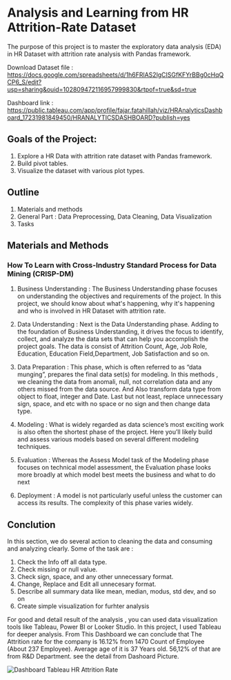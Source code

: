 # Analysis and Learning from HR Attrition-Rate Dataset
The purpose of this project is to master the exploratory data analysis (EDA) in HR Dataset with attrition rate analysis with Pandas framework.

Download Dataset file : https://docs.google.com/spreadsheets/d/1h6FRlAS2lgCISGfKFYrBBg0cHqQCP6_S/edit?usp=sharing&ouid=102809472116957999830&rtpof=true&sd=true

Dashboard link : https://public.tableau.com/app/profile/fajar.fatahillah/viz/HRAnalyticsDashboard_17231981849450/HRANALYTICSDASHBOARD?publish=yes


## Goals of the Project:
1.  Explore a HR Data with attrition rate dataset with Pandas framework.
2.  Build pivot tables.
3.  Visualize the dataset with various plot types.

## Outline
1.  Materials and methods
2.  General Part : Data Preprocessing, Data Cleaning, Data Visualization
3.  Tasks

## Materials and Methods

### How To Learn with Cross-Industry Standard Process for Data Mining (CRISP-DM)
1. Business Understanding : The Business Understanding phase focuses on understanding the objectives and requirements of the project. In this project, we should know about what's happening, why it's happening and who is involved in HR Dataset with attrition rate.

2. Data Understanding : Next is the Data Understanding phase. Adding to the foundation of Business Understanding, it drives the focus to identify, collect, and analyze the data sets that can help you accomplish the project goals. The data is consist of Attrition Count, Age, Job Role, Education, Education Field,Department, Job Satisfaction and so on.
  
3. Data Preparation : This phase, which is often referred to as “data munging”, prepares the final data set(s) for modeling. In this methods , we cleaning the data from anomali, null, not correlation data and any others missed from the data source. And Also transform data type from object to float, integer and Date. Last but not least, replace unnecessary sign, space, and etc with no space or no sign and then change data type.
       
4. Modeling : What is widely regarded as data science’s most exciting work is also often the shortest phase of the project. Here you’ll likely build and assess various models based on several different modeling techniques.
   
5. Evaluation : Whereas the Assess Model task of the Modeling phase focuses on technical model assessment, the Evaluation phase looks more broadly at which model best meets the business and what to do next
   
6. Deployment : A model is not particularly useful unless the customer can access its results. The complexity of this phase varies widely.

## Conclution
In this section, we do several action to cleaning the data and consuming and analyzing clearly. Some of the task are :
1. Check the Info off all data type.
2. Check missing or null value.
3. Check sign, space, and any other unnecessary format.
4. Change, Replace and Edit all unnecesary format.
5. Describe all summary data like mean, median, modus, std dev, and so on
6. Create simple visualization for furhter analysis

For good and detail result of the analysis , you can used data visualization tools like Tableau, Power BI or Looker Studio.
In this project, I used Tableau for deeper analysis.
From This Dashboard we can conclude that The Attrition rate for the company is 16.12% from 1470 Count of Employee (About 237 Employee). Average age of it is 37 Years old. 56,12% of that are from R&D Department. 
see the detail from Dashoard Picture.

![Dashboard Tableau HR Attrition Rate](https://github.com/user-attachments/assets/d313a8d2-3318-43c8-82e0-3d7dc97dd32e)


